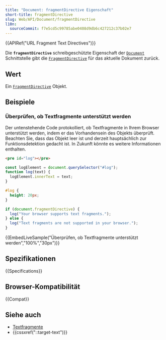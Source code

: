 ```yaml
---
title: "Document: fragmentDirective Eigenschaft"
short-title: fragmentDirective
slug: Web/API/Document/fragmentDirective
l10n:
  sourceCommit: f7e5cd5c99785abe0408d9db6c427212c37b02e7
---
```


{{APIRef("URL Fragment Text Directives")}}

Die **`fragmentDirective`** schreibgeschützte Eigenschaft der [`Document`](/de/docs/Web/API/Document) Schnittstelle gibt die [`FragmentDirective`](/de/docs/Web/API/FragmentDirective) für das aktuelle Dokument zurück.

## Wert

Ein [`FragmentDirective`](/de/docs/Web/API/FragmentDirective) Objekt.

## Beispiele

### Überprüfen, ob Textfragmente unterstützt werden

Der untenstehende Code protokolliert, ob Textfragmente in Ihrem Browser unterstützt werden, indem er das Vorhandensein des Objekts überprüft.
Beachten Sie, dass das Objekt leer ist und derzeit hauptsächlich zur Funktionsdetektion gedacht ist.
In Zukunft könnte es weitere Informationen enthalten.

```html hidden
<pre id="log"></pre>
```

```js hidden
const logElement = document.querySelector("#log");
function log(text) {
  logElement.innerText = text;
}
```

```css hidden
#log {
  height: 20px;
}
```

```js
if (document.fragmentDirective) {
  log("Your browser supports text fragments.");
} else {
  log("Text fragments are not supported in your browser.");
}
```

{{EmbedLiveSample("Überprüfen, ob Textfragmente unterstützt werden","100%","30px")}}

## Spezifikationen

{{Specifications}}

## Browser-Kompatibilität

{{Compat}}

## Siehe auch

- [Textfragmente](/de/docs/Web/URI/Fragment/Text_fragments)
- {{cssxref("::target-text")}}
